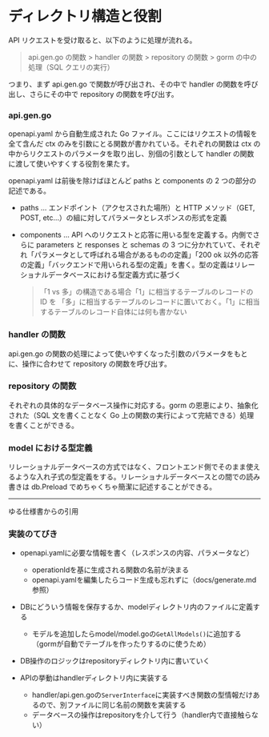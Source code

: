 # ディレクトリ構造と役割

API リクエストを受け取ると、以下のように処理が流れる。

> api.gen.go の関数 > handler の関数 > repository の関数 > gorm の中の処理（SQL クエリの実行）

つまり、まず api.gen.go で関数が呼び出され、その中で handler の関数を呼び出し、さらにその中で repository の関数を呼び出す。

### api.gen.go

openapi.yaml から自動生成された Go ファイル。ここにはリクエストの情報を全て含んだ ctx のみを引数にとる関数が書かれている。それぞれの関数は ctx の中からリクエストのパラメータを取り出し、別個の引数として handler の関数に渡して使いやすくする役割を果たす。

openapi.yaml は前後を除けばほとんど paths と components の 2 つの部分の記述である。

- paths ... エンドポイント（アクセスされた場所）と HTTP メソッド（GET, POST, etc...）の組に対してパラメータとレスポンスの形式を定義

- components ... API へのリクエストと応答に用いる型を定義する。内側でさらに parameters と responses と schemas の 3 つに分かれていて、それぞれ「パラメータとして呼ばれる場合があるものの定義」「200 ok 以外の応答の定義」「バックエンドで用いられる型の定義」を書く。型の定義はリレーショナルデータベースにおける型定義方式に基づく

  > 「1 vs 多」の構造である場合「1」に相当するテーブルのレコードの ID を 「多」に相当するテーブルのレコードに置いておく。「1」に相当するテーブルのレコード自体には何も書かない

### handler の関数

api.gen.go の関数の処理によって使いやすくなった引数のパラメータをもとに、操作に合わせて repository の関数を呼び出す。

### repository の関数

それぞれの具体的なデータベース操作に対応する。gorm の恩恵により、抽象化された（SQL 文を書くことなく Go 上の関数の実行によって完結できる）処理を書くことができる。

### model における型定義

リレーショナルデータベースの方式ではなく、フロントエンド側でそのまま使えるような入れ子式の型定義をする。リレーショナルデータベースとの間での読み書きは db.Preload でめちゃくちゃ簡潔に記述することができる。

---

ゆる仕様書からの引用

### 実装のてびき

- openapi.yamlに必要な情報を書く（レスポンスの内容、パラメータなど）
    - operationIdを基に生成される関数の名前が決まる
    - openapi.yamlを編集したらコード生成も忘れずに（docs/generate.md参照）

- DBにどういう情報を保存するか、modelディレクトリ内のファイルに定義する
    - モデルを追加したらmodel/model.goの`GetAllModels()`に追加する（gormが自動でテーブルを作ったりするのに使うため）

- DB操作のロジックはrepositoryディレクトリ内に書いていく

- APIの挙動はhandlerディレクトリ内に実装する
    - handler/api.gen.goの`ServerInterface`に実装すべき関数の型情報だけあるので、別ファイルに同じ名前の関数を実装する
    - データベースの操作はrepositoryを介して行う（handler内で直接触らない）
